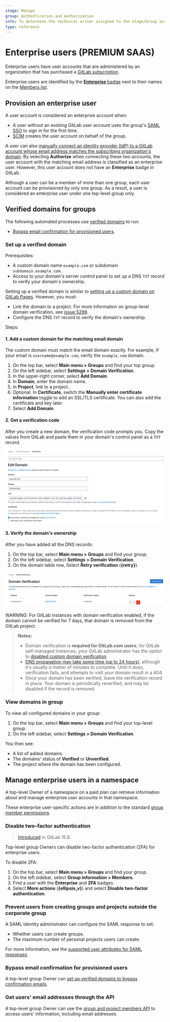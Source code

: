 ```yaml
---
stage: Manage
group: Authentication and Authorization
info: To determine the technical writer assigned to the Stage/Group associated with this page, see https://about.gitlab.com/handbook/product/ux/technical-writing/#assignments
type: reference
---
```


# Enterprise users **(PREMIUM SAAS)**

Enterprise users have user accounts that are administered by an organization that
has purchased a [GitLab subscription](../../subscriptions/index.md).

Enterprise users are identified by the [**Enterprise** badge](../project/badges.md)
next to their names on the [Members list](../group/manage.md#filter-and-sort-members-in-a-group).

## Provision an enterprise user

A user account is considered an enterprise account when:

- A user without an existing GitLab user account uses the group's
  [SAML SSO](../group/saml_sso/index.md) to sign in for the first time.
- [SCIM](../group/saml_sso/scim_setup.md) creates the user account on behalf of
  the group.

A user can also [manually connect an identity provider (IdP) to a GitLab account whose email address matches the subscribing organization's domain](../group/saml_sso/index.md#link-saml-to-your-existing-gitlabcom-account).
By selecting **Authorize** when connecting these two accounts, the user account
with the matching email address is classified as an enterprise user. However, this
user account does not have an **Enterprise** badge in GitLab.

Although a user can be a member of more than one group, each user account can be
provisioned by only one group. As a result, a user is considered an enterprise
user under one top-level group only.

## Verified domains for groups

The following automated processes use [verified domains](../project/pages/custom_domains_ssl_tls_certification/index.md) to run:

- [Bypass email confirmation for provisioned users](#bypass-email-confirmation-for-provisioned-users).

### Set up a verified domain

Prerequisites:

- A custom domain name `example.com` or subdomain `subdomain.example.com`.
- Access to your domain's server control panel to set up a DNS `TXT` record to verify your domain's ownership.

Setting up a verified domain is similar to [setting up a custom domain on GitLab Pages](../project/pages/custom_domains_ssl_tls_certification/index.md). However, you must:

- Link the domain to a project. For more information on group-level domain verification, see [issue 5299](https://gitlab.com/groups/gitlab-org/-/epics/5299).
- Configure the DNS `TXT` record to verify the domain's ownership.

Steps:

#### 1. Add a custom domain for the matching email domain

The custom domain must match the email domain exactly. For example, if your email is `username@example.com`, verify the `example.com` domain.

1. On the top bar, select **Main menu > Groups** and find your top group.
1. On the left sidebar, select **Settings > Domain Verification**.
1. In the upper-right corner, select **Add Domain**.
1. In **Domain**, enter the domain name.
1. In **Project**, link to a project.
1. Optional. In **Certificate**, switch the **Manually enter certificate information** toggle to add an SSL/TLS
   certificate. You can also add the certificate and key later.
1. Select **Add Domain**.

#### 2. Get a verification code

After you create a new domain, the verification code prompts you. Copy the values from GitLab
and paste them in your domain's control panel as a `TXT` record.

![Get the verification code](../img/get_domain_verification_code_v16_0.png)

#### 3. Verify the domain's ownership

After you have added all the DNS records:

1. On the top bar, select **Main menu > Groups** and find your group.
1. On the left sidebar, select **Settings > Domain Verification**.
1. On the domain table row, Select **Retry verification** (**{retry}**).

![Verify your domain](../img/retry_domain_verification_v16_0.png)

WARNING:
For GitLab instances with domain verification enabled,
if the domain cannot be verified for 7 days, that domain is removed
from the GitLab project.

> **Notes:**
>
> - Domain verification is **required for GitLab.com users**;
  for GitLab self-managed instances, your GitLab administrator has the option
  to [disabled custom domain verification](../../administration/pages/index.md#custom-domain-verification).
> - [DNS propagation may take some time (up to 24 hours)](https://www.inmotionhosting.com/support/domain-names/dns-nameserver-changes/complete-guide-to-dns-records/),
  although it's usually a matter of minutes to complete. Until it does, verification
  fails, and attempts to visit your domain result in a 404.
> - Once your domain has been verified, leave the verification record
  in place. Your domain is periodically reverified, and may be
  disabled if the record is removed.

### View domains in group

To view all configured domains in your group:

1. On the top bar, select **Main menu > Groups** and find your top-level group.
1. On the left sidebar, select **Settings > Domain Verification**.

You then see:

- A list of added domains.
- The domains' status of **Verified** or **Unverified**.
- The project where the domain has been configured.

## Manage enterprise users in a namespace

A top-level Owner of a namespace on a paid plan can retrieve information about and
manage enterprise user accounts in that namespace.

These enterprise user-specific actions are in addition to the standard
[group member permissions](../permissions.md#group-members-permissions).

### Disable two-factor authentication

> [Introduced](https://gitlab.com/groups/gitlab-org/-/epics/9484) in GitLab 15.8.

Top-level group Owners can disable two-factor authentication (2FA) for enterprise users.

To disable 2FA:

1. On the top bar, select **Main menu > Groups** and find your group.
1. On the left sidebar, select **Group information > Members**.
1. Find a user with the **Enterprise** and **2FA** badges.
1. Select **More actions** (**{ellipsis_v}**) and select **Disable two-factor authentication**.

### Prevent users from creating groups and projects outside the corporate group

A SAML identity administrator can configure the SAML response to set:

- Whether users can create groups.
- The maximum number of personal projects users can create.

For more information, see the [supported user attributes for SAML responses](../group/saml_sso/index.md#supported-user-attributes).

### Bypass email confirmation for provisioned users

A top-level group Owner can [set up verified domains to bypass confirmation emails](../group/saml_sso/index.md#bypass-user-email-confirmation-with-verified-domains).

### Get users' email addresses through the API

A top-level group Owner can use the [group and project members API](../../api/members.md)
to access users' information, including email addresses.
